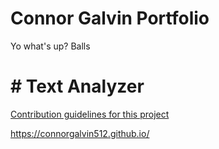 # Connor Galvin Portfolio


Yo what's up?
Balls

# # Text Analyzer

[Contribution guidelines for this project](text_analyzer.py)


https://connorgalvin512.github.io/
